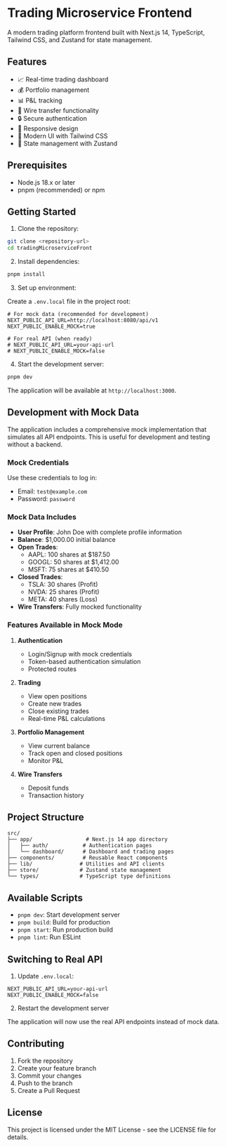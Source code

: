 # Trading Microservice Frontend

A modern trading platform frontend built with Next.js 14, TypeScript, Tailwind CSS, and Zustand for state management.

## Features

- 📈 Real-time trading dashboard
- 💰 Portfolio management
- 📊 P&L tracking
- 💸 Wire transfer functionality
- 🔒 Secure authentication
- 📱 Responsive design
- 🎨 Modern UI with Tailwind CSS
- 🔄 State management with Zustand

## Prerequisites

- Node.js 18.x or later
- pnpm (recommended) or npm

## Getting Started

1. Clone the repository:
```bash
git clone <repository-url>
cd tradingMicroserviceFront
```

2. Install dependencies:
```bash
pnpm install
```

3. Set up environment:

Create a `.env.local` file in the project root:

```env
# For mock data (recommended for development)
NEXT_PUBLIC_API_URL=http://localhost:8080/api/v1
NEXT_PUBLIC_ENABLE_MOCK=true

# For real API (when ready)
# NEXT_PUBLIC_API_URL=your-api-url
# NEXT_PUBLIC_ENABLE_MOCK=false
```

4. Start the development server:
```bash
pnpm dev
```

The application will be available at `http://localhost:3000`.

## Development with Mock Data

The application includes a comprehensive mock implementation that simulates all API endpoints. This is useful for development and testing without a backend.

### Mock Credentials

Use these credentials to log in:
- Email: `test@example.com`
- Password: `password`

### Mock Data Includes

- **User Profile**: John Doe with complete profile information
- **Balance**: $1,000.00 initial balance
- **Open Trades**:
  - AAPL: 100 shares at $187.50
  - GOOGL: 50 shares at $1,412.00
  - MSFT: 75 shares at $410.50
- **Closed Trades**:
  - TSLA: 30 shares (Profit)
  - NVDA: 25 shares (Profit)
  - META: 40 shares (Loss)
- **Wire Transfers**: Fully mocked functionality

### Features Available in Mock Mode

1. **Authentication**
   - Login/Signup with mock credentials
   - Token-based authentication simulation
   - Protected routes

2. **Trading**
   - View open positions
   - Create new trades
   - Close existing trades
   - Real-time P&L calculations

3. **Portfolio Management**
   - View current balance
   - Track open and closed positions
   - Monitor P&L

4. **Wire Transfers**
   - Deposit funds
   - Transaction history

## Project Structure

```
src/
├── app/                 # Next.js 14 app directory
│   ├── auth/           # Authentication pages
│   └── dashboard/      # Dashboard and trading pages
├── components/         # Reusable React components
├── lib/               # Utilities and API clients
├── store/             # Zustand state management
└── types/             # TypeScript type definitions
```

## Available Scripts

- `pnpm dev`: Start development server
- `pnpm build`: Build for production
- `pnpm start`: Run production build
- `pnpm lint`: Run ESLint

## Switching to Real API

1. Update `.env.local`:
```env
NEXT_PUBLIC_API_URL=your-api-url
NEXT_PUBLIC_ENABLE_MOCK=false
```

2. Restart the development server

The application will now use the real API endpoints instead of mock data.

## Contributing

1. Fork the repository
2. Create your feature branch
3. Commit your changes
4. Push to the branch
5. Create a Pull Request

## License

This project is licensed under the MIT License - see the LICENSE file for details. 